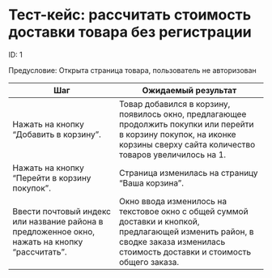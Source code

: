 # Тест-кейс: рассчитать стоимость доставки товара без регистрации

ID: 1

Предусловие: Открыта страница товара, пользователь не авторизован

| Шаг | Ожидаемый результат |
| --- | --- |
| Нажать на кнопку “Добавить в корзину”. | Товар добавился в корзину, появилось окно, предлагающее продолжить покупки или перейти в корзину покупок, на иконке корзины сверху сайта количество товаров увеличилось на 1. |
| Нажать на кнопку “Перейти в корзину покупок”. | Страница изменилась на страницу “Ваша корзина”. |
| Ввести почтовый индекс или название района в предложенное окно, нажать на кнопку “рассчитать”. | Окно ввода изменилось на текстовое окно с общей суммой доставки и кнопкой, предлагающей изменить район, в сводке заказа изменилась стоимость доставки и стоимость общего заказа. |